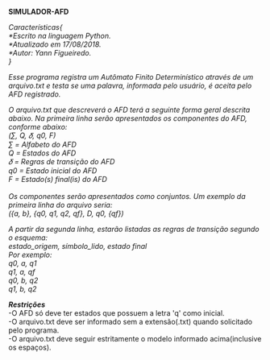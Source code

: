 <b>SIMULADOR-AFD</b>

<i>Características{<br/>
                *Escrito na linguagem Python.<br/>
                *Atualizado em 17/08/2018.<br/>
                *Autor: Yann Figueiredo.<br/>
                }<br/>

Esse programa registra um Autômato Finito Determinístico através de um arquivo.txt e testa se uma palavra, informada pelo usuário, é aceita pelo AFD registrado.

O arquivo.txt que descreverá o AFD terá a seguinte forma geral descrita abaixo. Na primeira linha serão apresentados os componentes do AFD, conforme abaixo:<br/>
(∑︀, Q, 𝛿, q0, F)<br/>
∑︀ = Alfabeto do AFD<br/>
Q = Estados do AFD<br/>
𝛿 = Regras de transição do AFD<br/>
q0 = Estado inicial do AFD<br/>
F = Estado(s) final(is) do AFD<br/>
<br/>
Os componentes serão apresentados como conjuntos. Um exemplo da primeira linha do
arquivo seria:<br/>
({a, b}, {q0, q1, q2, qf}, D, q0, {qf})<br/>

A partir da segunda linha, estarão listadas as regras de transição segundo o esquema:<br/>
estado_origem, símbolo_lido, estado final<br/>
Por exemplo:<br/>
q0, a, q1<br/>
q1, a, qf<br/>
q0, b, q2<br/>
q1, b, q2<br/>

***Restrições***</i><br/>
-O AFD só deve ter estados que possuem a letra 'q' como inicial.<br/>
-O arquivo.txt deve ser informado sem a extensão(.txt) quando solicitado pelo programa.<br/>
-O arquivo.txt deve seguir estritamente o modelo informado acima(inclusive os espaços).</i>
